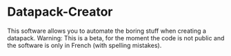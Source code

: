 # Datapack-Creator
This software allows you to automate the boring stuff when creating a datapack.
Warning: This is a beta, for the moment the code is not public and the software is only in French (with spelling mistakes). 